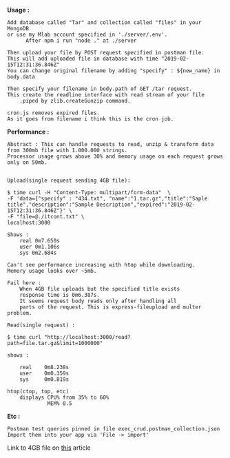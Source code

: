 __Usage :__

    Add database called "Tar" and collection called "files" in your MongoDB 
    or use my Mlab account specified in './server/.env'.
          After npm i run "node ." at ./server

    Then upload your file by POST request specified in postman file.
    This will add uploaded file in database with time "2019-02-15T12:31:36.846Z"
    You can change original filename by adding "specify" : ${new_name} in body.data

    Then specify your filename in body.path of GET /tar request.
    This create the readline interface with read stream of your file 
        .piped by zlib.createGunzip command.    
        
    cron.js removes expired files. 
    As it goes from filename i think this is the cron job.


__Performance :__

    Abstract : This can handle requests to read, unzip & transform data from 300mb file with 1.000.000 strings.
    Processor usage grows above 30% and memory usage on each request grows only on 50mb.
    

    Upload(single request sending 4GB file):
    
~~~~
$ time curl -H "Content-Type: multipart/form-data"  \
-F 'data={"specify" : "434.txt", "name":"1.tar.gz","title":"Saple title","description":"Sample Description","expired":"2019-02-15T12:31:36.846Z"}' \
-F "file=@./itcont.txt" \
localhost:3000
~~~~ 
    Shows :
        real 0m7.650s
        user 0m1.106s
        sys	0m2.684s
        
    Can't see performance increasing with htop while downloading. 
    Memory usage looks over ~5mb. 

    Fail here : 
        When 4GB file uploads but the specified title exists
        response time is 0m6.387s.
        It seems request body reads only after handling all 
        parts of the request. This is express-fileupload and multer problem.
        
    Read(single request) :
    
    $ time curl "http://localhost:3000/read?path=file.tar.gz&limit=1000000"
    
    shows :
    
        real	0m8.238s
        user	0m0.359s
        sys	    0m0.819s
    
    htop(ctop, top, etc)
        displays CPU% from 35% to 60%
                 MEM% 0.5


__Etc :__

    Postman test queries pinned in file exec_crud.postman_collection.json
    Import them into your app via 'File -> import'

Link to 4GB file on [this](https://itnext.io/using-node-js-to-read-really-really-large-files-pt-1-d2057fe76b33) article


